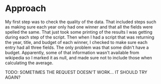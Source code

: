 # Approach

My first step was to check the quality of the data. That included steps such as making sure each year only had one winner and that all the fields were spelled the same. That just took some printing of the results I was getting during each step of the script. Then when I had a script that was returning the year, title, and budget of each winner, I checked to make sure each entry had all three fields. The only problem was that some didn't have a budget. Apparently, some of that information wasn't available from wikipedia so I marked it as null, and made sure not to include those when calculating the average.


TODO: SOMETIMES THE REQUEST DOESN'T WORK... IT SHOULD TRY AGAIN?
